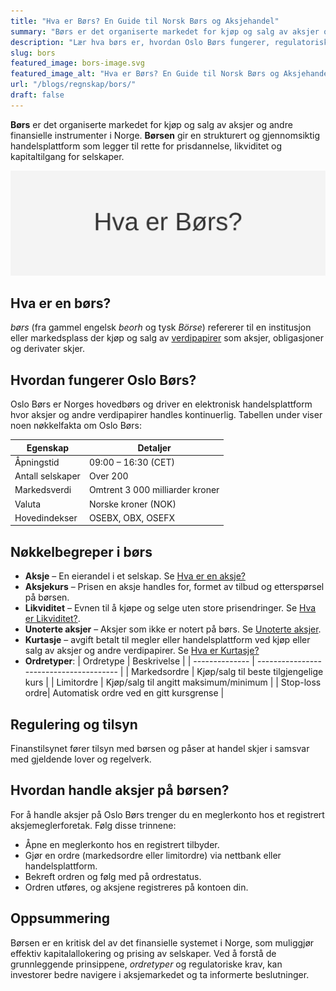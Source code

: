 ```yaml
---
title: "Hva er Børs? En Guide til Norsk Børs og Aksjehandel"
summary: "Børs er det organiserte markedet for kjøp og salg av aksjer og andre finansielle instrumenter. Denne guiden dekker hvordan Oslo Børs fungerer, de viktigste begrepene, regulatoriske krav og praktiske tips for aksjehandel."
description: "Lær hva børs er, hvordan Oslo Børs fungerer, regulatoriske krav, nøkkelbegreper og hvordan du kan handle aksjer i Norge."
slug: bors
featured_image: bors-image.svg
featured_image_alt: "Hva er Børs? En Guide til Norsk Børs og Aksjehandel"
url: "/blogs/regnskap/bors/"
draft: false
---
```



**Børs** er det organiserte markedet for kjøp og salg av aksjer og andre finansielle instrumenter i Norge. **Børsen** gir en strukturert og gjennomsiktig handelsplattform som legger til rette for prisdannelse, likviditet og kapitaltilgang for selskaper.

![Hva er Børs? En Guide til Norsk Børs og Aksjehandel](bors-image.svg)

## Hva er en børs?

*børs* (fra gammel engelsk *beorh* og tysk *Börse*) refererer til en institusjon eller markedsplass der kjøp og salg av [verdipapirer](/blogs/regnskap/hva-er-verdipapir "Hva er Verdipapir? En Komplett Guide til Verdipapirer") som aksjer, obligasjoner og derivater skjer.

## Hvordan fungerer Oslo Børs?

Oslo Børs er Norges hovedbørs og driver en elektronisk handelsplattform hvor aksjer og andre verdipapirer handles kontinuerlig. Tabellen under viser noen nøkkelfakta om Oslo Børs:

| Egenskap           | Detaljer                                |
| ------------------ | --------------------------------------- |
| Åpningstid         | 09:00 – 16:30 (CET)                     |
| Antall selskaper   | Over 200                                |
| Markedsverdi       | Omtrent 3 000 milliarder kroner         |
| Valuta             | Norske kroner (NOK)                     |
| Hovedindekser      | OSEBX, OBX, OSEFX                       |

## Nøkkelbegreper i børs

* **Aksje** – En eierandel i et selskap. Se [Hva er en aksje?](/blogs/regnskap/hva-er-en-aksje "Hva er en Aksje?")
* **Aksjekurs** – Prisen en aksje handles for, formet av tilbud og etterspørsel på børsen.
* **Likviditet** – Evnen til å kjøpe og selge uten store prisendringer. Se [Hva er Likviditet?](/blogs/regnskap/hva-er-likviditet "Hva er Likviditet? En komplett guide til likviditetsstyring").
* **Unoterte aksjer** – Aksjer som ikke er notert på børs. Se [Unoterte aksjer](/blogs/regnskap/unoterte-aksjer "Unoterte aksjer – Veileder til investering og regnskapsføring").
* **Kurtasje** – avgift betalt til megler eller handelsplattform ved kjøp eller salg av aksjer og andre verdipapirer. Se [Hva er Kurtasje?](/blogs/regnskap/kurtasje "Hva er Kurtasje? Guide til Kurtasje og Megleravgifter")
* **Ordretyper**:
  | Ordretype      | Beskrivelse                             |
  | -------------- | --------------------------------------- |
  | Markedsordre   | Kjøp/salg til beste tilgjengelige kurs   |
  | Limitordre     | Kjøp/salg til angitt maksimum/minimum    |
  | Stop-loss ordre| Automatisk ordre ved en gitt kursgrense |

## Regulering og tilsyn

Finanstilsynet fører tilsyn med børsen og påser at handel skjer i samsvar med gjeldende lover og regelverk.

## Hvordan handle aksjer på børsen?

For å handle aksjer på Oslo Børs trenger du en meglerkonto hos et registrert aksjemeglerforetak. Følg disse trinnene:

*   Åpne en meglerkonto hos en registrert tilbyder.
*   Gjør en ordre (markedsordre eller limitordre) via nettbank eller handelsplattform.
*   Bekreft ordren og følg med på ordrestatus.
*   Ordren utføres, og aksjene registreres på kontoen din.

## Oppsummering

Børsen er en kritisk del av det finansielle systemet i Norge, som muliggjør effektiv kapitalallokering og prising av selskaper. Ved å forstå de grunnleggende prinsippene, *ordretyper* og regulatoriske krav, kan investorer bedre navigere i aksjemarkedet og ta informerte beslutninger.

